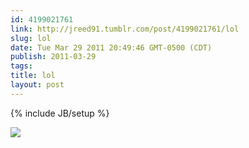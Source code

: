 ```yaml
---
id: 4199021761
link: http://jreed91.tumblr.com/post/4199021761/lol
slug: lol
date: Tue Mar 29 2011 20:49:46 GMT-0500 (CDT)
publish: 2011-03-29
tags: 
title: lol
layout: post
---
```

{% include JB/setup %}

![](http://24.media.tumblr.com/tumblr_liul2yUJwN1qi8pkco1_500.jpg)

